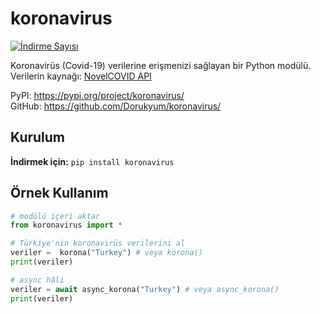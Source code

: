 # koronavirus
[![İndirme Sayısı](https://static.pepy.tech/personalized-badge/koronavirus?period=total&units=international_system&left_color=green&right_color=orange&left_text=%C4%B0ndirme%20Say%C4%B1s%C4%B1)](https://pepy.tech/project/koronavirus)

Koronavirüs (Covid-19) verilerine erişmenizi sağlayan bir Python modülü.<br>
Verilerin kaynağı: [NovelCOVID API](https://disease.sh/)

PyPI: https://pypi.org/project/koronavirus/<br>
GitHub: https://github.com/Dorukyum/koronavirus/

## Kurulum
**İndirmek için:** ```pip install koronavirus```
## Örnek Kullanım
```python
# modülü içeri aktar
from koronavirus import *

# Türkiye'nin koronavirüs verilerini al
veriler =  korona("Turkey") # veya korona()
print(veriler)

# async hâli
veriler = await async_korona("Turkey") # veya async_korona()
print(veriler)
```
